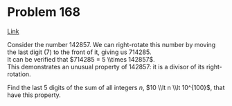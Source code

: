# Problem 168

[Link](https://projecteuler.net/problem=168)

Consider the number $142857$. We can right-rotate this number by moving the last digit ($7$) to the front of it, giving us $714285$.  
It can be verified that $714285 = 5 \\times 142857$.  
This demonstrates an unusual property of $142857$: it is a divisor of its right-rotation.

Find the last $5$ digits of the sum of all integers $n$, $10 \\lt n \\lt 10^{100}$, that have this property.
